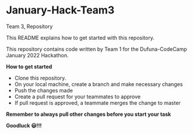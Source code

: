 # January-Hack-Team3

Team 3, Repository

This README explains how to get started with this repository.

This repository contains code written by Team 1 for the Dufuna-CodeCamp January 2022 Hackathon.

**How to get started**
- Clone this repository.
- On your local machine, create a branch and make necessary changes
- Push the changes made
- Create a pull request for your teammates to approve
- If pull request is approved, a teammate merges the change to master

**Remember to always pull other changes before you start your task**

**Goodluck 😃!!!**
